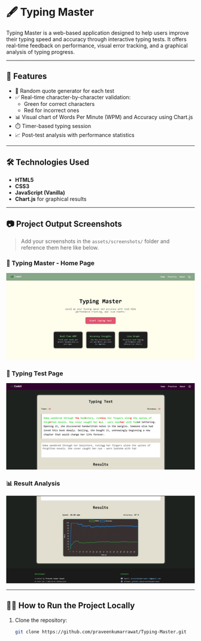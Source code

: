 # 🖋️ Typing Master

Typing Master is a web-based application designed to help users improve their typing speed and accuracy through interactive typing tests. It offers real-time feedback on performance, visual error tracking, and a graphical analysis of typing progress.

---

## 🚀 Features

- 🔁 Random quote generator for each test
- ✅ Real-time character-by-character validation:
  - Green for correct characters
  - Red for incorrect ones
- 📊 Visual chart of Words Per Minute (WPM) and Accuracy using Chart.js
- ⏱️ Timer-based typing session
- 📈 Post-test analysis with performance statistics

---

## 🛠️ Technologies Used

- **HTML5**  
- **CSS3**  
- **JavaScript (Vanilla)**  
- **Chart.js** for graphical results

---

## 📷 Project Output Screenshots

> Add your screenshots in the `assets/screenshots/` folder and reference them here like below.

### 🧪 Typing Master - Home Page
![HomePage](assets/homePage.png)

### 🧪 Typing Test Page
![Typing Test](assets/practice.png)

### 📊 Result Analysis
![Result](assets/result.png)

---

## 🧑‍💻 How to Run the Project Locally

1. Clone the repository:
   ```bash
   git clone https://github.com/praveenkumarrawat/Typing-Master.git
